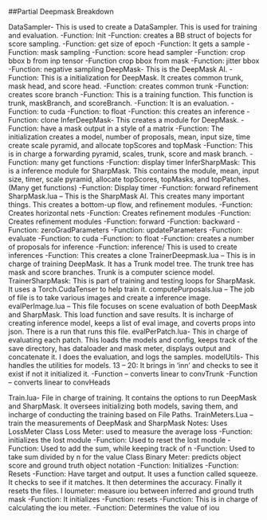 ##Partial Deepmask Breakdown

DataSampler- This is used to create a DataSampler. This is used for training and evaluation.
	-Function: Init
	-Function: creates a BB struct of bojects for score sampling.
	-Function: get size of epoch
	-Function: It gets a sample
	-Function: mask sampling
	-Function: score head sampler
	-Function: crop bbox b from inp tensor
	-Function crop bbox from mask
	-Function: jitter bbox
	-Function: negative sampling
DeepMask- This is the DeepMask AI.
	-Function: This is a initialization for DeepMask. It creates common trunk, mask head, and score head.
	-Function: creates common trunk
	-Function:  creates score branch
	-Function: This is a training function. This function is trunk, maskBranch, and scoreBranch.
	-Function: It is an evaluation.
	-Function: to cuda
	-Function: to float
	-Function: this creates an inference
	-Function: clone
InferDeepMask- This creates a module for DeepMask.
	-Function: have a mask output in a style of a matrix
	-Function: The initialization creates a model, number of proposals, mean, input size, time create scale pyramid, and allocate topScores and topMask
	-Function: This is in charge a forwarding pyramid, scales, trunk,  score and mask branch.
  -Function: many get functions
  -Function: display timer
InferSharpMask: This is a inference module for SharpMask. This contains the module, mean, input size, timer, scale pyramid, allocate topScores, topMasks, and topPatches.
	(Many get functions)
	-Function: Display timer
	-Function: forward refinement
SharpMask.lua – This is the SharpMask AI. This creates many important things. This creates a bottom-up flow, and refinement modules. 
	-Function: Creates horizontal nets
	-Function: Creates refinement modules
	-Function: Creates refinement modules
	-Function: forward
	-Function: backward
	-Function: zeroGradParameters
	-Function: updateParameters
	-Function: evaluate
	-Function: to cuda
	-Function: to float
	-Function: creates a number of proposals for inference
	-Function: inference/ This is used to create inferences
	-Function: This creates a clone
TrainerDeepmask.lua – This is in charge of training DeepMask. It has a Trunk model tree. The trunk tree has mask and score branches.  Trunk is a computer science model.
TrainerSharpMask: This is part of training and testing loops for SharpMask. It uses a Torch.CudaTenser to help train it.
computePurposals.lua – The job of file is to take various images and create a inference image.
evalPerImage.lua – This file focuses on scene evaluation of both DeepMask and SharpMask. This load function and save results. It is incharge of creating inference model, keeps a list of eval image, and coverts props into json. There is a run that runs this file.
evalPerPatch.lua- This in charge of evaluating each patch. This loads the models and config, keeps track of the save directory, has dataloader and mask meter, displays output and concatenate it. I does the evaluation, and logs the samples.
modelUtils- This handles the utilities for models.
	13 – 20:  It brings in ‘inn’ and checks to see it exist if not it initialized it.
	-Function – converts linear to convTrunk
	-Function – converts linear to convHeads
	
Train.lua- File in charge of training. It contains the options to run DeepMask and SharpMask. It oversees initializing both models, saving them, and incharge of conducting the training based on File Paths.
TrainMeters.Lua – train the measurements of DeepMask and SharpMask
	Notes: Uses LossMeter
	Class Loss Meter: used to measure the average loss
	-Function: initializes the lost module
	-Function: Used to reset the lost module
	-Function: Used to add the sum, while keeping track of n
	-Function: Used to take sum divided by n for the value
	Class Binary Meter: predicts object score and ground truth object notation
	-Function: Initializes
	-Function: Resets
	-Function: Have target and output. It uses a function called squeeze. It checks to see if it matches.  It then determines the accuracy. Finally it resets the files. I
	Ioumeter: measure iou between inferred and ground truth mask
	-Function: It initializes
	-Function: resets
	-Function: This is in charge of calculating the iou meter.
	-Function: Determines the value of iou
